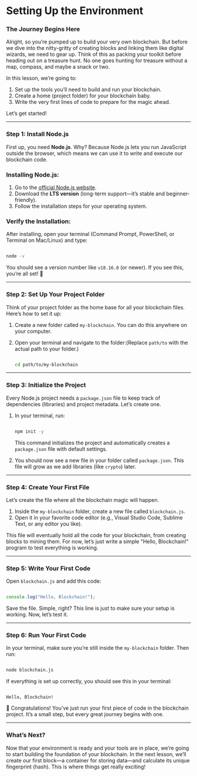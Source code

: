 # **Setting Up the Environment**

### **The Journey Begins Here**

Alright, so you’re pumped up to build your very own blockchain. But before we dive into the nitty-gritty of creating blocks and linking them like digital wizards, we need to gear up. Think of this as packing your toolkit before heading out on a treasure hunt. No one goes hunting for treasure without a map, compass, and maybe a snack or two.

In this lesson, we’re going to:

1. Set up the tools you’ll need to build and run your blockchain.
2. Create a home (project folder) for your blockchain baby.
3. Write the very first lines of code to prepare for the magic ahead.

Let’s get started!

---

### **Step 1: Install Node.js**

First up, you need **Node.js**. Why? Because Node.js lets you run JavaScript outside the browser, which means we can use it to write and execute our blockchain code.

### **Installing Node.js**:

1. Go to the [official Node.js website](https://nodejs.org/).
2. Download the **LTS version** (long-term support—it’s stable and beginner-friendly).
3. Follow the installation steps for your operating system.

### **Verify the Installation**:

After installing, open your terminal (Command Prompt, PowerShell, or Terminal on Mac/Linux) and type:

```bash

node -v

```

You should see a version number like `v18.16.0` (or newer). If you see this, you’re all set! 🎉

---

### **Step 2: Set Up Your Project Folder**

Think of your project folder as the home base for all your blockchain files. Here’s how to set it up:

1. Create a new folder called `my-blockchain`. You can do this anywhere on your computer.
2. Open your terminal and navigate to the folder:(Replace `path/to` with the actual path to your folder.)
    
    ```bash

    cd path/to/my-blockchain
    
    ```
    

---

### **Step 3: Initialize the Project**

Every Node.js project needs a `package.json` file to keep track of dependencies (libraries) and project metadata. Let’s create one.

1. In your terminal, run:
    
    ```bash

    npm init -y
    
    ```
    
    This command initializes the project and automatically creates a `package.json` file with default settings.
    
2. You should now see a new file in your folder called `package.json`. This file will grow as we add libraries (like `crypto`) later.

---

### **Step 4: Create Your First File**

Let’s create the file where all the blockchain magic will happen.

1. Inside the `my-blockchain` folder, create a new file called `blockchain.js`.
2. Open it in your favorite code editor (e.g., Visual Studio Code, Sublime Text, or any editor you like).

This file will eventually hold all the code for your blockchain, from creating blocks to mining them. For now, let’s just write a simple "Hello, Blockchain!" program to test everything is working.

---

### **Step 5: Write Your First Code**

Open `blockchain.js` and add this code:

```jsx

console.log("Hello, Blockchain!");

```

Save the file. Simple, right? This line is just to make sure your setup is working. Now, let’s test it.

---

### **Step 6: Run Your First Code**

In your terminal, make sure you’re still inside the `my-blockchain` folder. Then run:

```bash

node blockchain.js

```

If everything is set up correctly, you should see this in your terminal:

```

Hello, Blockchain!

```

🎉 Congratulations! You’ve just run your first piece of code in the blockchain project. It’s a small step, but every great journey begins with one.

---

### **What’s Next?**

Now that your environment is ready and your tools are in place, we’re going to start building the foundation of your blockchain. In the next lesson, we’ll create our first block—a container for storing data—and calculate its unique fingerprint (hash). This is where things get really exciting!
